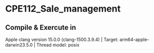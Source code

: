 # CPE112_Sale_management

## Compile & Exercute in 
Apple clang version 15.0.0 (clang-1500.3.9.4) | Target: arm64-apple-darwin23.5.0 | Thread model: posix
